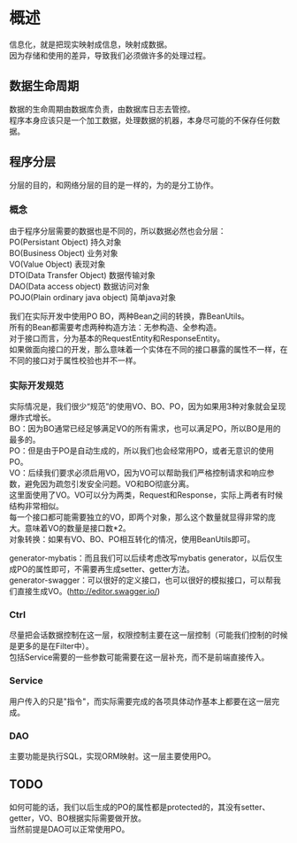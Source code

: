 # 概述

信息化，就是把现实映射成信息，映射成数据。  
因为存储和使用的差异，导致我们必须做许多的处理过程。  

## 数据生命周期

数据的生命周期由数据库负责，由数据库日志去管控。  
程序本身应该只是一个加工数据，处理数据的机器，本身尽可能的不保存任何数据。  

## 程序分层

分层的目的，和网络分层的目的是一样的，为的是分工协作。

### 概念

由于程序分层需要的数据也是不同的，所以数据必然也会分层：  
PO(Persistant Object) 持久对象  
BO(Business Object) 业务对象  
VO(Value Object) 表现对象  
DTO(Data Transfer Object) 数据传输对象  
DAO(Data access object) 数据访问对象  
POJO(Plain ordinary java object) 简单java对象  

我们在实际开发中使用PO BO，两种Bean之间的转换，靠BeanUtils。  
所有的Bean都需要考虑两种构造方法：无参构造、全参构造。  
对于接口而言，分为基本的RequestEntity和ResponseEntity。  
如果做面向接口的开发，那么意味着一个实体在不同的接口暴露的属性不一样，在不同的接口对于属性校验也并不一样。  

### 实际开发规范

实际情况是，我们很少“规范”的使用VO、BO、PO，因为如果用3种对象就会呈现爆炸式增长。  
BO：因为BO通常已经足够满足VO的所有需求，也可以满足PO，所以BO是用的最多的。  
PO：但是由于PO是自动生成的，所以我们也会经常用PO，或者无意识的使用PO。  
VO：后续我们要求必须启用VO，因为VO可以帮助我们严格控制请求和响应参数，避免因为疏忽引发安全问题。VO和BO彻底分离。  
  这里面使用了VO。VO可以分为两类，Request和Response，实际上两者有时候结构非常相似。  
  每一个接口都可能需要独立的VO，即两个对象，那么这个数量就显得非常的庞大。意味着VO的数量是接口数*2。  
对象转换：如果有VO、BO、PO相互转化的情况，使用BeanUtils即可。  

generator-mybatis：而且我们可以后续考虑改写mybatis generator，以后仅生成PO的属性即可，不需要再生成setter、getter方法。  
generator-swagger：可以很好的定义接口，也可以很好的模拟接口，可以帮我们直接生成VO。(http://editor.swagger.io/)  

### Ctrl

尽量把会话数据控制在这一层，权限控制主要在这一层控制（可能我们控制的时候是更多的是在Filter中）。  
包括Service需要的一些参数可能需要在这一层补充，而不是前端直接传入。  

### Service  

用户传入的只是"指令"，而实际需要完成的各项具体动作基本上都要在这一层完成。  

### DAO

主要功能是执行SQL，实现ORM映射。这一层主要使用PO。  

## TODO

如何可能的话，我们以后生成的PO的属性都是protected的，其没有setter、getter，VO、BO根据实际需要做开放。  
当然前提是DAO可以正常使用PO。  